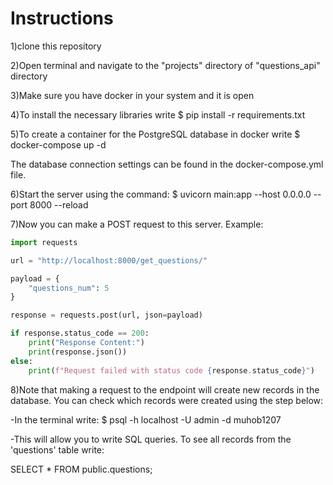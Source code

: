 # Instructions

1)clone this repository 

2)Open terminal and navigate to the "projects" directory of "questions_api" directory

3)Make sure you have docker in your system and it is open

4)To install the necessary libraries write $ pip install -r requirements.txt

5)To create a container for the PostgreSQL database in docker write $ docker-compose up -d

The database connection settings can be found in the docker-compose.yml file. 

6)Start the server using the command: $ uvicorn main:app --host 0.0.0.0 --port 8000 --reload

7)Now you can make a POST request to this server. Example:

```python
import requests

url = "http://localhost:8000/get_questions/"

payload = {
    "questions_num": 5  
}

response = requests.post(url, json=payload)

if response.status_code == 200:
    print("Response Content:")
    print(response.json())
else:
    print(f"Request failed with status code {response.status_code}")
```

8)Note that making a request to the endpoint will create new records in the database. You can check which records were created using the step below:

-In the terminal write: $ psql -h localhost -U admin -d muhob1207

-This will allow you to write SQL queries. To see all records from the 'questions' table write:

SELECT * FROM public.questions;


 
